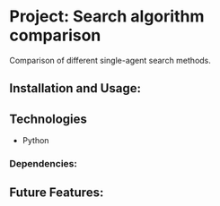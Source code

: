 # Project: Search algorithm comparison

Comparison of different single-agent search methods.

## Installation and Usage:

## Technologies
- Python

### Dependencies:

## Future Features: